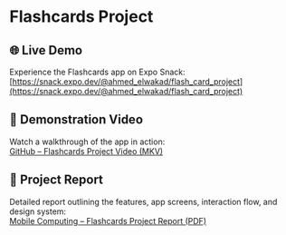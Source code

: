 # Flashcards Project

## 🌐 Live Demo  
Experience the Flashcards app on Expo Snack:  
[https://snack.expo.dev/@ahmed_elwakad/flash_card_project](https://snack.expo.dev/@ahmed_elwakad/flash_card_project)

## 🎥 Demonstration Video  
Watch a walkthrough of the app in action:  
[GitHub – Flashcards Project Video (MKV)](https://github.com/karim-m-ali/Flashcards/tree/main/video)

## 📄 Project Report  
Detailed report outlining the features, app screens, interaction flow, and design system:  
[Mobile Computing – Flashcards Project Report (PDF)](https://github.com/karim-m-ali/Flashcards/blob/main/report/Mobile_Computing-Report-Flashcards.pdf)
